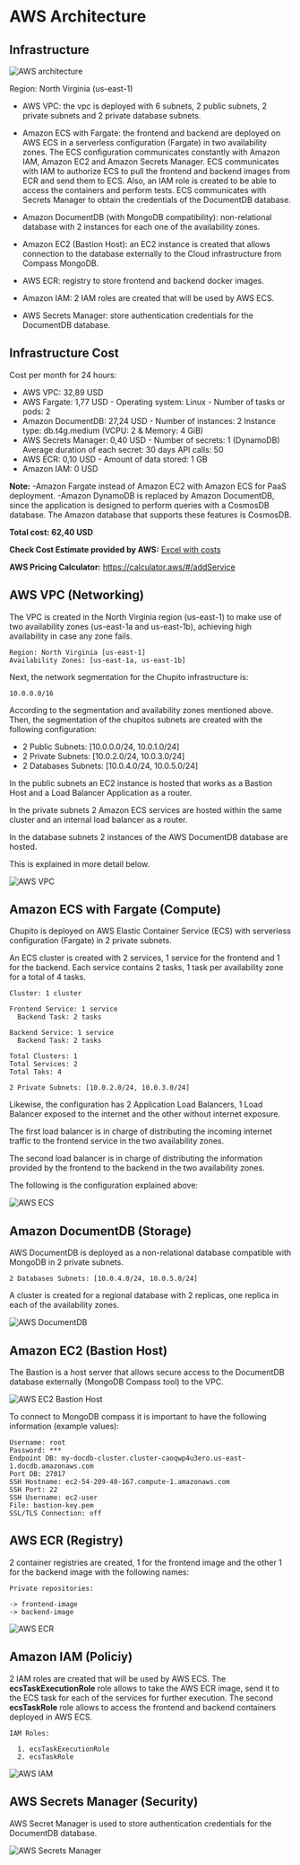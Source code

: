 # AWS Architecture

## Infrastructure

![AWS architecture](images/architectureAWS_v3.png)

Region: North Virginia (us-east-1)

* AWS VPC: the vpc is deployed with 6 subnets, 2 public subnets, 2 private subnets and 2 private database subnets.

* Amazon ECS with Fargate: the frontend and backend are deployed on AWS ECS in a serverless configuration (Fargate) in two availability zones. The ECS configuration communicates constantly with Amazon IAM, Amazon EC2 and Amazon Secrets Manager. ECS communicates with IAM to authorize ECS to pull the frontend and backend images from ECR and send them to ECS. Also, an IAM role is created to be able to access the containers and perform tests. ECS communicates with Secrets Manager to obtain the credentials of the DocumentDB database.

* Amazon DocumentDB (with MongoDB compatibility): non-relational database with 2 instances for each one of the availability zones. 

* Amazon EC2 (Bastion Host): an EC2 instance is created that allows connection to the database externally to the Cloud infrastructure from Compass MongoDB.

* AWS ECR: registry to store frontend and backend docker images.

* Amazon IAM: 2 IAM roles are created that will be used by AWS ECS. 

* AWS Secrets Manager: store authentication credentials for the DocumentDB database.


## Infrastructure Cost

Cost per month for 24 hours:

* AWS VPC: 32,89 USD
* AWS Fargate: 1,77 USD  - Operating system: Linux - Number of tasks or pods: 2 
* Amazon DocumentDB: 27,24 USD - Number of instances: 2 Instance type: db.t4g.medium (VCPU: 2 & Memory: 4 GiB)
* AWS Secrets Manager: 0,40 USD - Number of secrets: 1 (DynamoDB) Average duration of each secret: 30 days API calls: 50
* AWS ECR: 0,10 USD - Amount of data stored: 1 GB
* Amazon IAM: 0 USD

**Note:** 
-Amazon Fargate instead of Amazon EC2 with Amazon ECS for PaaS deployment.
-Amazon DynamoDB is replaced by Amazon DocumentDB, since the application is designed to perform queries with a CosmosDB database. The Amazon database that supports these features is CosmosDB.


**Total cost: 62,40 USD**

**Check Cost Estimate provided by AWS:** [Excel with costs](https://github.com/CHUPITO-Org/IaC-Chupito-AWS/blob/main/docs/Costs_Estimate_v3.csv)

**AWS Pricing Calculator:** https://calculator.aws/#/addService

## AWS VPC (Networking)

The VPC is created in the North Virginia region (us-east-1) to make use of two availability zones (us-east-1a and us-east-1b), achieving high availability in case any zone fails.

```
Region: North Virginia [us-east-1]
Availability Zones: [us-east-1a, us-east-1b]
```

Next, the network segmentation for the Chupito infrastructure is: 

```
10.0.0.0/16
```

According to the segmentation and availability zones mentioned above. Then, the segmentation of the chupitos subnets are created with the following configuration:

* 2 Public Subnets: [10.0.0.0/24, 10.0.1.0/24]
* 2 Private Subnets: [10.0.2.0/24, 10.0.3.0/24]
* 2 Databases Subnets: [10.0.4.0/24, 10.0.5.0/24]

In the public subnets an EC2 instance is hosted that works as a Bastion Host and a Load Balancer Application as a router. 

In the private subnets 2 Amazon ECS services are hosted within the same cluster and an internal load balancer as a router.

In the database subnets 2 instances of the AWS DocumentDB database are hosted.

This is explained in more detail below.

![AWS VPC](images/vpc_v3.png)

## Amazon ECS with Fargate (Compute)

Chupito is deployed on AWS Elastic Container Service (ECS) with serverless configuration (Fargate) in 2 private subnets.

An ECS cluster is created with 2 services, 1 service for the frontend and 1 for the backend. Each service contains 2 tasks, 1 task per availability zone for a total of 4 tasks.

```
Cluster: 1 cluster

Frontend Service: 1 service
  Backend Task: 2 tasks
  
Backend Service: 1 service
  Backend Task: 2 tasks

Total Clusters: 1 
Total Services: 2 
Total Taks: 4

2 Private Subnets: [10.0.2.0/24, 10.0.3.0/24]
```

Likewise, the configuration has 2 Application Load Balancers, 1 Load Balancer exposed to the internet and the other without internet exposure.

The first load balancer is in charge of distributing the incoming internet traffic to the frontend service in the two availability zones. 

The second load balancer is in charge of distributing the information provided by the frontend to the backend in the two availability zones.

The following is the configuration explained above:

![AWS ECS](images/ecs_v3.png)

## Amazon DocumentDB (Storage)

AWS DocumentDB is deployed as a non-relational database compatible with MongoDB in 2 private subnets.

```
2 Databases Subnets: [10.0.4.0/24, 10.0.5.0/24]
```

A cluster is created for a regional database with 2 replicas, one replica in each of the availability zones.

![AWS DocumentDB](images/documentdb_v3.png)

## Amazon EC2 (Bastion Host)

The Bastion is a host server that allows secure access to the DocumentDB database externally (MongoDB Compass tool) to the VPC.

![AWS EC2 Bastion Host](images/bastion_v3.png)

To connect to MongoDB compass it is important to have the following information (example values):

```
Username: root
Password: ***
Endpoint DB: my-docdb-cluster.cluster-caoqwp4u3ero.us-east-1.docdb.amazonaws.com
Port DB: 27017
SSH Hostname: ec2-54-209-48-167.compute-1.amazonaws.com 
SSH Port: 22
SSH Username: ec2-user
File: bastion-key.pem
SSL/TLS Connection: off
```

## AWS ECR (Registry)

2 container registries are created, 1 for the frontend image and the other 1 for the backend image with the following names:


```
Private repositories:

-> frontend-image
-> backend-image
```
![AWS ECR](images/ecr_v3.png)

## Amazon IAM (Policiy)

2 IAM roles are created that will be used by AWS ECS. The **ecsTaskExecutionRole** role allows to take the AWS ECR image, send it to the ECS task for each of the services for further execution. The second **ecsTaskRole** role allows to access the frontend and backend containers deployed in AWS ECS.

```
IAM Roles:

  1. ecsTaskExecutionRole
  2. ecsTaskRole
```

![AWS IAM](images/iam_v3.png)

## AWS Secrets Manager (Security)

AWS Secret Manager is used to store authentication credentials for the DocumentDB database.

![AWS Secrets Manager](images/sm_v3.png)